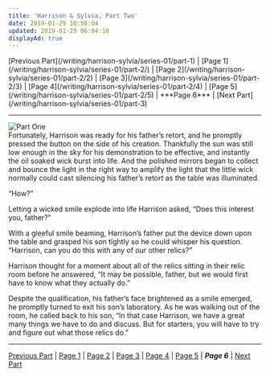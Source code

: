 ```yaml
---
title: 'Harrison & Sylvia, Part Two'
date: 2019-01-29 10:58:04
updated: 2019-01-29 06:04:10
displayAd: true
---
```

<p class="center"> [Previous Part](/writing/harrison-sylvia/series-01/part-1) | [Page 1](/writing/harrison-sylvia/series-01/part-2/) | [Page 2](/writing/harrison-sylvia/series-01/part-2/2) | [Page 3](/writing/harrison-sylvia/series-01/part-2/3) | [Page 4](/writing/harrison-sylvia/series-01/part-2/4) | [Page 5](/writing/harrison-sylvia/series-01/part-2/5) | <span class="current-page">***Page 6*** </span> | [Next Part](/writing/harrison-sylvia/series-01/part-3) </p><hr class="clear-both center-fade"/><div class="embedded-image-left"><img src="/writing/harrison-sylvia/series-01/part-2/hs102.jpg" alt="Part One" style="max-height: 275px;"/></div>Fortunately, Harrison was ready for his father’s retort, and he promptly pressed the button on the side of his creation.  Thankfully the sun was still low enough in the sky for his demonstration to be effective, and instantly the oil soaked wick burst into life.  And the polished mirrors began to collect and bounce the light in the right way to amplify the light that the little wick normally could cast silencing his father’s retort as the table was illuminated.

“How?”

Letting a wicked smile explode into life Harrison asked, “Does this interest you, father?”

With a gleeful smile beaming, Harrison’s father put the device down upon the table and grasped his son tightly so he could whisper his question.  “Harrison, can you do this with any of our other relics?”

Harrison thought for a moment about all of the relics sitting in their relic room before he answered, “It may be possible, father, but we would first have to know what they actually do.”

Despite the qualification, his father’s face brightened as a smile emerged, he promptly turned to exit his son’s laboratory.  As he was walking out of the room, he called back to his son, “In that case Harrison, we have a great many things we have to do and discuss.  But for starters, you will have to try and figure out what those relics do.”<hr class="clear-both center-fade"/><p class="center"> [Previous Part](/writing/harrison-sylvia/series-01/part-1) | [Page 1](/writing/harrison-sylvia/series-01/part-2/) | [Page 2](/writing/harrison-sylvia/series-01/part-2/2) | [Page 3](/writing/harrison-sylvia/series-01/part-2/3) | [Page 4](/writing/harrison-sylvia/series-01/part-2/4) | [Page 5](/writing/harrison-sylvia/series-01/part-2/5) | <span class="current-page">***Page 6*** </span> | [Next Part](/writing/harrison-sylvia/series-01/part-3) </p>